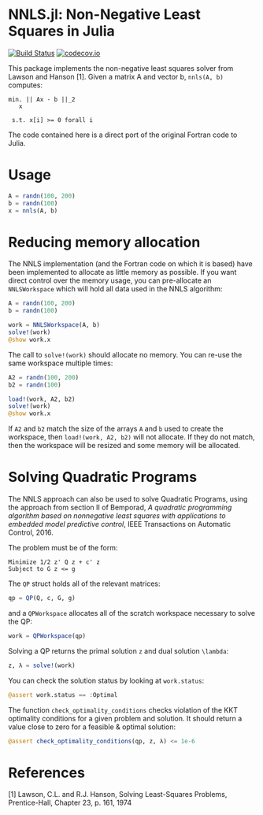 # NNLS.jl: Non-Negative Least Squares in Julia

[![Build Status](https://travis-ci.org/rdeits/NNLS.jl.svg?branch=master)](https://travis-ci.org/rdeits/NNLS.jl)
[![codecov.io](http://codecov.io/github/rdeits/NNLS.jl/coverage.svg?branch=master)](http://codecov.io/github/rdeits/NNLS.jl?branch=master)

This package implements the non-negative least squares solver from Lawson and Hanson [1]. Given a matrix A and vector b, `nnls(A, b)` computes:

    min. || Ax - b ||_2
       x

     s.t. x[i] >= 0 forall i

The code contained here is a direct port of the original Fortran code to Julia.

# Usage

```julia
A = randn(100, 200)
b = randn(100)
x = nnls(A, b)
```

# Reducing memory allocation

The NNLS implementation (and the Fortran code on which it is based) have been implemented to allocate as little memory as possible. If you want direct control over the memory usage, you can pre-allocate an `NNLSWorkspace` which will hold all data used in the NNLS algorithm:

```julia
A = randn(100, 200)
b = randn(100)

work = NNLSWorkspace(A, b)
solve!(work)
@show work.x
```

The call to `solve!(work)` should allocate no memory. You can re-use the same workspace multiple times:

```julia
A2 = randn(100, 200)
b2 = randn(100)

load!(work, A2, b2)
solve!(work)
@show work.x
```

If `A2` and `b2` match the size of the arrays `A` and `b` used to create the workspace, then `load!(work, A2, b2)` will not allocate. If they do not match, then the workspace will be resized and some memory will be allocated.

# Solving Quadratic Programs

The NNLS approach can also be used to solve Quadratic Programs, using the approach from section II of  Bemporad, *A quadratic programming algorithm based on nonnegative least squares with applications to embedded model predictive control*, IEEE Transactions on Automatic Control, 2016.

The problem must be of the form:

    Minimize 1/2 z' Q z + c' z
    Subject to G z <= g

The `QP` struct holds all of the relevant matrices:

```julia
qp = QP(Q, c, G, g)
```

and a `QPWorkspace` allocates all of the scratch workspace necessary to solve the QP:

```julia
work = QPWorkspace(qp)
```

Solving a QP returns the primal solution `z` and dual solution `\lambda`:

```julia
z, λ = solve!(work)
```

You can check the solution status by looking at `work.status`:

```julia
@assert work.status == :Optimal
```

The function `check_optimality_conditions` checks violation of the KKT optimality conditions for a given problem and solution. It should return a value close to zero for a feasible & optimal solution:

```julia
@assert check_optimality_conditions(qp, z, λ) <= 1e-6
```

# References

[1] Lawson, C.L. and R.J. Hanson, Solving Least-Squares Problems, Prentice-Hall, Chapter 23, p. 161, 1974